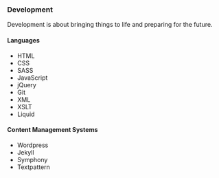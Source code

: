 ### Development

Development is about bringing things to life and preparing for the future.

#### Languages
- HTML
- CSS
- SASS
- JavaScript
- jQuery
- Git
- XML
- XSLT
- Liquid

#### Content Management Systems
- Wordpress
- Jekyll
- Symphony
- Textpattern
